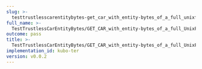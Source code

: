 ```yaml
---
slug: >-
  testtrustlesscarentitybytes-get_car_with_entity-bytes_of_a_full_unixfs_file_(format-car)-body
full_name: >-
  TestTrustlessCarEntityBytes/GET_CAR_with_entity-bytes_of_a_full_UnixFS_file_(format=car)/Body
outcome: pass
title: >-
  TestTrustlessCarEntityBytes/GET_CAR_with_entity-bytes_of_a_full_UnixFS_file_(format=car)/Body
implementation_id: kubo-ter
version: v0.0.2
---
```


